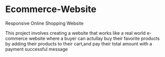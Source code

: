 # Ecommerce-Website
Responsive Online Shopping Website

This project involves creating a website that works like a real world e-commerce website where a buyer can actullay buy their favorite products by adding their products to their cart,and pay their total amount with a payment successful message

